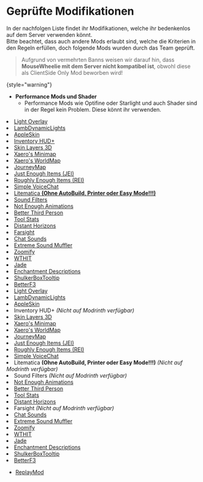# Geprüfte Modifikationen



In der nachfolgen Liste findet ihr Modifikationen, welche ihr bedenkenlos auf dem Server verwenden könnt. \
Bitte beachtet, dass auch andere Mods erlaubt sind, welche die Kriterien in den Regeln erfüllen, doch folgende Mods
wurden durch das Team geprüft.

> Aufgrund von vermehrten Banns weisen wir darauf hin, dass **MouseWheelie mit dem Server nicht kompatibel ist**,
> obwohl diese als ClientSide Only Mod beworben wird!

{style="warning"}

- **Performance Mods und Shader**
    - Performance Mods wie Optifine oder Starlight und auch Shader sind in der Regel kein Problem. Diese könnt ihr
      verwenden.

<tabs>
    <tab title="CurseForge" group-key="mod-launcher-curse-forge">
<list>
<li>
<a href="https://www.curseforge.com/minecraft/mc-mods/light-overlay">Light Overlay</a>
</li>
<li>
<a href="https://www.curseforge.com/minecraft/mc-mods/lambdynamiclights">LambDynamicLights</a> 
</li>
<li>
<a href="https://www.curseforge.com/minecraft/mc-mods/appleskin">AppleSkin</a>
</li>
<li>
<a href="https://www.curseforge.com/minecraft/mc-mods/inventory-hud-forge">Inventory HUD+</a>
</li>
<li>
<a href="https://www.curseforge.com/minecraft/mc-mods/skin-layers-3d">Skin Layers 3D</a>
</li>
<li>
<a href="https://www.curseforge.com/minecraft/mc-mods/xaeros-minimap">Xaero's Minimap</a>
</li>
<li>
<a href="https://www.curseforge.com/minecraft/mc-mods/xaeros-world-map">Xaero's WorldMap</a>
</li>
<li>
<a href="https://www.curseforge.com/minecraft/mc-mods/journeymap">JourneyMap</a>
</li>
<li>
<a href="https://www.curseforge.com/minecraft/mc-mods/jei">Just Enough Items (JEI)</a>
</li>
<li>
<a href="https://www.curseforge.com/minecraft/mc-mods/roughly-enough-items">Roughly Enough Items (REI)</a>
</li>
<li>
<a href="https://www.curseforge.com/minecraft/mc-mods/simple-voice-chat">Simple VoiceChat</a>
</li>
<li>
<a href="https://www.curseforge.com/minecraft/mc-mods/litematica">Litematica <b>(Ohne AutoBuild, Printer oder Easy Mode!!!)</b></a>
</li>
<li>
<a href="https://www.curseforge.com/minecraft/mc-mods/sound-filters">Sound Filters</a>
</li>
<li>
<a href="https://www.curseforge.com/minecraft/mc-mods/not-enough-animations">Not Enough Animations</a>
</li>
<li>
<a href="https://www.curseforge.com/minecraft/mc-mods/better-third-person">Better Third Person</a>
</li>
<li>
<a href="https://www.curseforge.com/minecraft/mc-mods/tool-stats">Tool Stats</a>
</li>
<li>
<a href="https://www.curseforge.com/minecraft/mc-mods/distant-horizons">Distant Horizons</a>
</li>
<li>
<a href="https://www.curseforge.com/minecraft/mc-mods/farsight">Farsight</a>
</li>
<li>
<a href="https://www.curseforge.com/minecraft/mc-mods/chat-sounds">Chat Sounds</a>
</li>
<li>
<a href="https://www.curseforge.com/minecraft/mc-mods/extreme-sound-muffler">Extreme Sound Muffler</a>
</li>
<li>
<a href="https://www.curseforge.com/minecraft/mc-mods/zoomify/">Zoomify</a>
</li>
<li>
<a href="https://www.curseforge.com/minecraft/mc-mods/wthit">WTHIT</a>
</li>
<li>
<a href="https://www.curseforge.com/minecraft/mc-mods/jade">Jade</a>
</li>
<li>
<a href="https://www.curseforge.com/minecraft/mc-mods/enchantment-descriptions">Enchantment Descriptions</a>
</li>
<li>
<a href="https://www.curseforge.com/minecraft/mc-mods/shulkerboxtooltip">ShulkerBoxTooltip</a>
</li>
<li>
<a href="https://www.curseforge.com/minecraft/mc-mods/betterf3">BetterF3</a>
</li>
</list>
    </tab>
    <tab title="Modrinth" group-key="mod-launcher-modrinth">
        <list>
<li>
<a href="https://modrinth.com/mod/light-overlay">Light Overlay</a>
</li>
<li>
<a href="https://modrinth.com/mod/lambdynamiclights">LambDynamicLights</a> 
</li>
<li>
<a href="https://modrinth.com/mod/appleskin">AppleSkin</a>
</li>
<li>
Inventory HUD+ <i>(Nicht auf Modrinth verfügbar)</i>
</li>
<li>
<a href="https://modrinth.com/mod/3dskinlayers">Skin Layers 3D</a>
</li>
<li>
<a href="https://modrinth.com/mod/xaeros-minimap">Xaero's Minimap</a>
</li>
<li>
<a href="https://modrinth.com/mod/xaeros-world-map">Xaero's WorldMap</a>
</li>
<li>
<a href="https://modrinth.com/mod/journeymap">JourneyMap</a>
</li>
<li>
<a href="https://modrinth.com/mod/jei">Just Enough Items (JEI)</a>
</li>
<li>
<a href="https://modrinth.com/mod/rei">Roughly Enough Items (REI)</a>
</li>
<li>
<a href="https://modrinth.com/plugin/simple-voice-chat">Simple VoiceChat</a>
</li>
<li>
Litematica <b>(Ohne AutoBuild, Printer oder Easy Mode!!!)</b> <i>(Nicht auf Modrinth verfügbar)</i>
</li>
<li>
Sound Filters <i>(Nicht auf Modrinth verfügbar)</i>
</li>
<li>
<a href="https://modrinth.com/mod/not-enough-animations">Not Enough Animations</a>
</li>
<li>
<a href="https://modrinth.com/mod/better-third-person">Better Third Person</a>
</li>
<li>
<a href="https://modrinth.com/mod/tool-stats">Tool Stats</a>
</li>
<li>
<a href="https://modrinth.com/mod/distanthorizons">Distant Horizons</a>
</li>
<li>
Farsight <i>(Nicht auf Modrinth verfügbar)</i>
</li>
<li>
<a href="https://modrinth.com/mod/chatsounds">Chat Sounds</a>
</li>
<li>
<a href="https://modrinth.com/mod/extreme_sound_muffler">Extreme Sound Muffler</a>
</li>
<li>
<a href="https://modrinth.com/mod/zoomify">Zoomify</a>
</li>
<li>
<a href="https://modrinth.com/mod/wthit">WTHIT</a>
</li>
<li>
<a href="https://modrinth.com/mod/jade">Jade</a>
</li>
<li>
<a href="https://modrinth.com/mod/enchantment-descriptions">Enchantment Descriptions</a>
</li>
<li>
<a href="https://modrinth.com/mod/shulkerboxtooltip">ShulkerBoxTooltip</a>
</li>
<li>
<a href="https://modrinth.com/mod/betterf3">BetterF3</a>
</li>
</list>
    </tab>

</tabs>

- [ReplayMod](https://www.replaymod.com/)